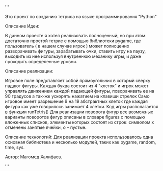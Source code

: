 '''

Это проект по созданию тетриса на языке программирования "Python"

Описание Идеи:

В данном проекте я хотел реализовать полноценный, но при этом достаточно простой тетрис с помощью библиотеки pygame, где пользователь ( в нашем случае игрок ) может 
полноценно разворачивать фигуры, зарабатывать очки, ставить игру на паузу, выходить из нее используя внутреннюю механику игры, и даже проходить определенные уровни.

Описание реализации:

Игровое поле представляет собой прямоугольник в который сверху падают фигуры.
Каждая буква состоит из 4 "клеток" и игрок может управлять движением каждой падающей фигуры, поворачивать ее на 90 градусов а так-же ускорять нажатием на клавиши стрелок
Само игровое имеет разрешение 9 на 19 абстрактных клеток где каждая фигура как уже говорилось занимает 4 клетки.
Код игры располагается в функции runTetris()
Для реализации поворота фигур все возможные варианты поворотов фигур описаны в словаре figures
с помощью вложенных списков, элементы которых состоят из строк: символом x отмечены занятые ячейки, o – пустые.

Описание технологий:
Для реализации проекта использовалось одна основная библиотека и несколько модулей, таких как pygame, random, time, sys.

Автор: Магомед Халифаев.

'''
